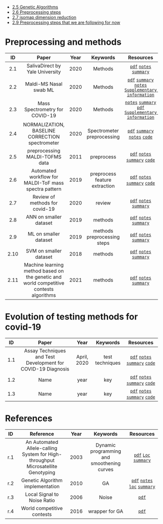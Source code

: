 + [2.5 Genetic Algorithms](summaries/2.5.md)
+ [2.6 Preprocessing steps](summaries/2.6) 
+ [2.7 isomap dimension reduction](summaries/2.7.md)
+ [2.9 Preprocessing steps that we are following for now](summaries/2.9.md)

# Preprocessing and methods
| ID | Paper | Year | Keywords | Resources |
|:-: | :---: | :--: | :------: | :-------: |
| <a name="2.1"></a>2.1 | SalivaDirect by Yale University | 2020 | Methods | [`pdf`](https://medrxiv.org/content/10.1101/2020.08.03.20167791v1.full.pdf) [`notes`]() [`summary`](summaries/2.1.md) |
|<a name="2.2"></a>2.2 | Maldi-MS Nasal swab ML | 2020 | Methods| [`pdf`](https://www.icloud.com/iclouddrive/0pSWc1No0V2k2t2MoKlE08KyQ#2) [`summary`](summaries/2.2.md) [`notes`](https://www.icloud.com/iclouddrive/0lOnpLGkZn5TVB2H8jN_T_LXQ#2e) [`Supplementary information`](https://www.nature.com/articles/s41587-020-0644-7#Sec14) |
|<a name="2.3"></a>2.3 | Mass Spectrometry for COVID-19 | 2020 | Methods| [`notes`](https://www.icloud.com/iclouddrive/03C15on8FCLkGH5Tw-u3SjtMQ#2.3) [`summary`](summaries/2.3.md) [`pdf`](https://www.icloud.com/iclouddrive/0OSWHvmF_NqB8Lz8mnEakmllw#2.3e) [`Supplementary information`]() |
| <a name="2.4"></a>2.4 | NORMALIZATION, BASELINE CORRECTION spectrometer| 2020 | Spectrometer preprocessing| [`pdf`](https://www.icloud.com/iclouddrive/0063KBOHEZ33zEBCoc7_RUaQA#2.4) [`summary`](summaries/2.4.md) [`notes`](https://www.icloud.com/iclouddrive/0a-oNzCy2c0sUhhxquGAPVWHQ#2.4e) [`code`]() | 
| <a name="2.5"></a>2.5 |preprocessing MALDI-TOFMS data   | 2011 | preprocess | [`pdf`](https://www.icloud.com/iclouddrive/0xqURnChHUqCws-ExATcsG-Zg#2.5) [`notes`](https://www.icloud.com/iclouddrive/0DpDlrLpUKMECgcnT0v-qWrRA#2.5e) [`summary`](summaries/2.5.md) [`code`]() |
| <a name="2.6"></a>2.6 | Automated workflow for MALDI-ToF mass spectra pattern | 2019 | preprocess feature extraction| [`pdf`](https://www.icloud.com/iclouddrive/0GzVu8M-iVIjll29n8nPe4CPA#2.6) [`notes`](https://www.icloud.com/iclouddrive/0StQQ5qPC5W6S3UrTvQEF4y5w#2.6e) [`summary`](summaries/2.6.md) [`code`]()
| <a name="2.7"></a>2.7 | Review of methods for covid-19 | 2020 | review| [`pdf`](https://www.icloud.com/iclouddrive/0A30BuLziA3n8iXmibU91tYcQ#2.7) [`notes`](https://www.icloud.com/iclouddrive/0YfX8k5_x1M_1nnbJzEkvit3A#2.7e) [`summary`](summaries/2.7.md)| 
| <a name="2.8"></a>2.8 |ANN on smaller dataset | 2019 | methods | [`pdf`](https://www.icloud.com/iclouddrive/0Iz5MSVqX68dl2ZjiIIYR5joA#2.8) [`notes`](https://www.icloud.com/iclouddrive/0D4nbsh0Mn_F7MconNN_4A-GA#2.8e) [`summary`](summaries/2.8.md)| 
| <a name="2.9"></a>2.9 |ML on smaller dataset | 2019 | methods preprocessing steps| [`pdf`](https://www.icloud.com/iclouddrive/0Zsrn6LDLuYofvIyBqU-MxUIA#2.9) [`notes`](https://www.icloud.com/iclouddrive/0fD6naf6ra05OH5peHhlxqNJw#2.9e) [`summary`](summaries/2.9.md)| 
| <a name="2.10"></a>2.10 |SVM on smaller dataset | 2018 | methods | [`pdf`](https://www.icloud.com/iclouddrive/0eLoh1b0APgp0DLHUvwUCPK2Q#2.10) [`notes`](https://www.icloud.com/iclouddrive/07NDVCNMcFl1mxmXuzf6ZXV7Q#2.10e) [`summary`](summaries/2.10.md)|
| <a name="2.11"></a>2.11  |Machine learning method based on the genetic and world competitive contests algorithms | 2021 | methods | [`pdf`](https://www.icloud.com/iclouddrive/0NuKS4yMDJbbGnEuRH3sKVCCQ#2.11) [`notes`](https://www.icloud.com/iclouddrive/0NuKS4yMDJbbGnEuRH3sKVCCQ#2.11) [`summary`](summaries/2.11.md)|





# Evolution of testing methods for covid-19

| ID | Paper | Year | Keywords | Resources |
|:-: | :---: | :--: | :------: | :-------: |
| <a name="1.1"></a>1.1 | Assay Techniques and Test Development for COVID-19 Diagnosis | April, 2020 | test techniques| [`pdf`](https://www.icloud.com/iclouddrive/0IVOhj69G7Rm4wPOSnBHA7Uig#2.1) [`notes`](https://www.icloud.com/iclouddrive/0X0RJkRkrRvhLrJcAKhQ6J0FA#2.1e) [`summary`](https://github.com/ReDevVerse/world_problems/summaries/2.1.md) [`code`]() | 
| <a name="1.2"></a>1.2 | Name | year | key| [`pdf`]() [`notes`]() [`summary`]() [`code`]() | 
| <a name="1.3"></a>1.3 | Name | year | key| [`pdf`]() [`notes`]() [`summary`]() [`code`]() | 


# References

| ID | Reference | Year | Keywords | Resources |
|:-: | :---: | :---: | :-------: | :------:|
| <a name="r.1"></a>r.1 | An Automated Allele-calling System for High-throughput Microsatellite Genotyping | 2003 |  Dynamic programming and smoothening curves | [`pdf`](https://www.icloud.com/iclouddrive/0Y93wvriraRvKCmfQ_C_08nFA#r1) [`Loc`](summaries/2.4.md) [`summary`](summaries/2.4.md)|
| <a name="r.2"></a>r.2 | Genetic Algorithm implementation | 2010 | GA | [`pdf`](https://www.icloud.com/iclouddrive/0Xo6s29hj0jeEf4aU93ksmfiw#r2) [`notes`](https://www.icloud.com/iclouddrive/0nFOI2yK_NwEiTQWSeI3P0yaQ#r2e) [`loc`](summaries/2.5.md) [`summary`](summaries/r.2.md)| 
| <a name="r.3"></a>r.3 | Local Signal to Noise Ratio| 2006 | Noise| [`pdf`](https://www.icloud.com/iclouddrive/0Xo6s29hj0jeEf4aU93ksmfiw#r2)|[`loc`](summaries/2.6.md) [`summary`](summaries/r.3.md)| 
| <a name="r.4"></a>r.4 |World competitive contests| 2016 | wrapper for GA| [`pdf`](https://www.icloud.com/iclouddrive/0Otb2AYgaf1nHegCv68GYYFpQ#r.4)|[`loc`](summaries/2.11.md) [`notes`](https://www.icloud.com/iclouddrive/0Xpw3hge9JbW_7lr1Ucg1eZlg#r.4e)|[`loc`](summaries/2.11.md)[`summary`](summaries/r.4.md)| 





<!-- | <a name="1"></a>1 | Name | year | key| [`pdf`]() [`notes`]() [`summary`]() [`code`]() | --> 
<!-- link - https://github.com/ReDevVerse/world_problems -->